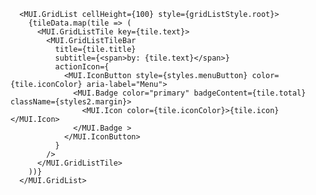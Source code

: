       <MUI.GridList cellHeight={100} style={gridListStyle.root}>
        {tileData.map(tile => (
          <MUI.GridListTile key={tile.text}>
            <MUI.GridListTileBar
              title={tile.title}
              subtitle={<span>by: {tile.text}</span>}
              actionIcon={
                <MUI.IconButton style={styles.menuButton} color={tile.iconColor} aria-label="Menu">
                  <MUI.Badge color="primary" badgeContent={tile.total} className={styles2.margin}>
                    <MUI.Icon color={tile.iconColor}>{tile.icon}</MUI.Icon>
                  </MUI.Badge >
                </MUI.IconButton>
              }
            />
          </MUI.GridListTile>
        ))}
      </MUI.GridList>
